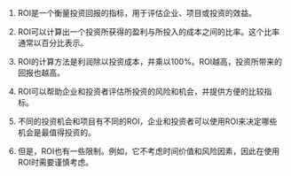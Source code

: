 

1. ROI是一个衡量投资回报的指标，用于评估企业、项目或投资的效益。

2. ROI可以计算出一个投资所获得的盈利与所投入的成本之间的比率。这个比率通常以百分比表示。

3. ROI的计算方法是利润除以投资成本，并乘以100%。ROI越高，投资所带来的回报也越高。

4. ROI可以帮助企业和投资者评估所投资的风险和机会，并提供方便的比较指标。

5. 不同的投资机会和项目有不同的ROI，企业和投资者可以使用ROI来决定哪些机会是最值得投资的。

6. 但是，ROI也有一些限制。例如，它不考虑时间价值和风险因素，因此在使用ROI时需要谨慎考虑。